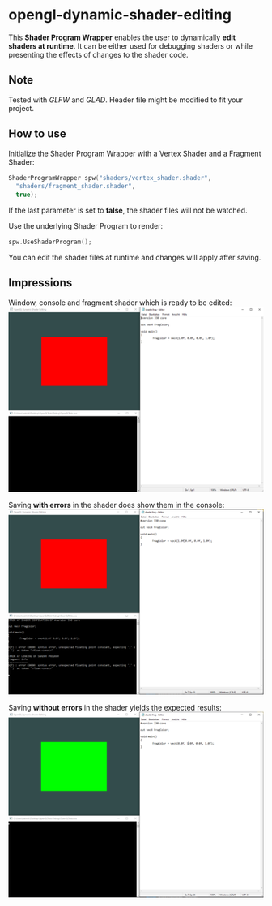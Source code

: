 # opengl-dynamic-shader-editing
This **Shader Program Wrapper** enables the user to dynamically **edit shaders
at runtime**. It can be either used for debugging shaders or while presenting 
the effects of changes to the shader code.

## Note

Tested with _GLFW_ and _GLAD_. Header file might be modified to fit your project.

## How to use

Initialize the Shader Program Wrapper with a Vertex Shader and a Fragment Shader:
```c++
ShaderProgramWrapper spw("shaders/vertex_shader.shader", 
  "shaders/fragment_shader.shader", 
  true);
```

If the last parameter is set to **false**, the shader files will not be watched.

Use the underlying Shader Program to render:
```c++
spw.UseShaderProgram();
```

You can edit the shader files at runtime and 
changes will apply after saving.

## Impressions

Window, console and fragment shader which is ready to be edited:
![1](screenshots/1.PNG)

Saving **with errors** in the shader does show them in the console:
![2](screenshots/2.PNG)

Saving **without errors** in the shader yields the expected results:
![3](screenshots/3.PNG)

